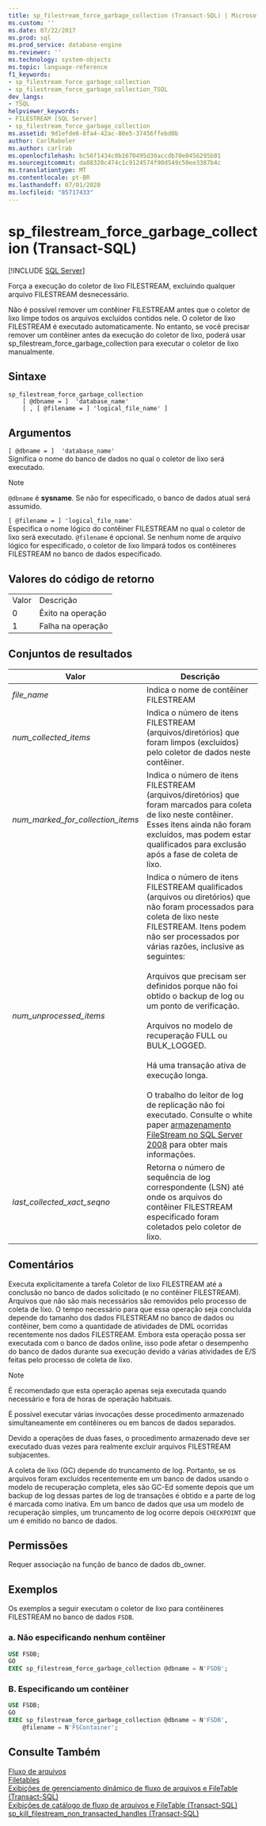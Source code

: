 ```yaml
---
title: sp_filestream_force_garbage_collection (Transact-SQL) | Microsoft Docs
ms.custom: ''
ms.date: 07/22/2017
ms.prod: sql
ms.prod_service: database-engine
ms.reviewer: ''
ms.technology: system-objects
ms.topic: language-reference
f1_keywords:
- sp_filestream_force_garbage_collection
- sp_filestream_force_garbage_collection_TSQL
dev_langs:
- TSQL
helpviewer_keywords:
- FILESTREAM [SQL Server]
- sp_filestream_force_garbage_collection
ms.assetid: 9d1efde6-8fa4-42ac-80e5-37456ffebd0b
author: CarlRabeler
ms.author: carlrab
ms.openlocfilehash: bc56f1434c0b1670495d30accdb70e0456295b01
ms.sourcegitcommit: da88320c474c1c9124574f90d549c50ee3387b4c
ms.translationtype: MT
ms.contentlocale: pt-BR
ms.lasthandoff: 07/01/2020
ms.locfileid: "85717433"
---
```

# <a name="sp_filestream_force_garbage_collection-transact-sql"></a>sp_filestream_force_garbage_collection (Transact-SQL)
[!INCLUDE [SQL Server](../../includes/applies-to-version/sqlserver.md)]

  Força a execução do coletor de lixo FILESTREAM, excluindo qualquer arquivo FILESTREAM desnecessário.  
  
 Não é possível remover um contêiner FILESTREAM antes que o coletor de lixo limpe todos os arquivos excluídos contidos nele. O coletor de lixo FILESTREAM é executado automaticamente. No entanto, se você precisar remover um contêiner antes da execução do coletor de lixo, poderá usar sp_filestream_force_garbage_collection para executar o coletor de lixo manualmente.  
  
  
## <a name="syntax"></a>Sintaxe  
  
```  
sp_filestream_force_garbage_collection
    [ @dbname = ]  'database_name'
    [ , [ @filename = ] 'logical_file_name' ]
```  
  
## <a name="arguments"></a>Argumentos  
 `[ @dbname = ]  'database_name'`  
 Significa o nome do banco de dados no qual o coletor de lixo será executado.  
  
> [!NOTE]  
> `@dbname` é **sysname**. Se não for especificado, o banco de dados atual será assumido.  
  
 `[ @filename = ] 'logical_file_name'`  
 Especifica o nome lógico do contêiner FILESTREAM no qual o coletor de lixo será executado. `@filename` é opcional. Se nenhum nome de arquivo lógico for especificado, o coletor de lixo limpará todos os contêineres FILESTREAM no banco de dados especificado.  
  
## <a name="return-code-values"></a>Valores do código de retorno  
  
|||  
|-|-|  
|Valor|Descrição|  
|0|Êxito na operação|  
|1|Falha na operação|  
  
## <a name="result-sets"></a>Conjuntos de resultados  
  
|Valor|Descrição|  
|-----------|-----------------|  
|*file_name*|Indica o nome de contêiner FILESTREAM|  
|*num_collected_items*|Indica o número de itens FILESTREAM (arquivos/diretórios) que foram limpos (excluídos) pelo coletor de dados neste contêiner.|  
|*num_marked_for_collection_items*|Indica o número de itens FILESTREAM (arquivos/diretórios) que foram marcados para coleta de lixo neste contêiner. Esses itens ainda não foram excluídos, mas podem estar qualificados para exclusão após a fase de coleta de lixo.|  
|*num_unprocessed_items*|Indica o número de itens FILESTREAM qualificados (arquivos ou diretórios) que não foram processados para coleta de lixo neste FILESTREAM. Itens podem não ser processados por várias razões, inclusive as seguintes:<br /><br /> Arquivos que precisam ser definidos porque não foi obtido o backup de log ou um ponto de verificação.<br /><br /> Arquivos no modelo de recuperação FULL ou BULK_LOGGED.<br /><br /> Há uma transação ativa de execução longa.<br /><br /> O trabalho do leitor de log de replicação não foi executado. Consulte o white paper [armazenamento FileStream no SQL Server 2008](https://go.microsoft.com/fwlink/?LinkId=209156) para obter mais informações.|  
|*last_collected_xact_seqno*|Retorna o número de sequência de log correspondente (LSN) até onde os arquivos do contêiner FILESTREAM especificado foram coletados pelo coletor de lixo.|  
  
## <a name="remarks"></a>Comentários  
 Executa explicitamente a tarefa Coletor de lixo FILESTREAM até a conclusão no banco de dados solicitado (e no contêiner FILESTREAM). Arquivos que não são mais necessários são removidos pelo processo de coleta de lixo. O tempo necessário para que essa operação seja concluída depende do tamanho dos dados FILESTREAM no banco de dados ou contêiner, bem como a quantidade de atividades de DML ocorridas recentemente nos dados FILESTREAM. Embora esta operação possa ser executada com o banco de dados online, isso pode afetar o desempenho do banco de dados durante sua execução devido a várias atividades de E/S feitas pelo processo de coleta de lixo.  
  
> [!NOTE]  
>  É recomendado que esta operação apenas seja executada quando necessário e fora de horas de operação habituais.  
  
É possível executar várias invocações desse procedimento armazenado simultaneamente em contêineres ou em bancos de dados separados.  

Devido a operações de duas fases, o procedimento armazenado deve ser executado duas vezes para realmente excluir arquivos FILESTREAM subjacentes.  

A coleta de lixo (GC) depende do truncamento de log. Portanto, se os arquivos foram excluídos recentemente em um banco de dados usando o modelo de recuperação completa, eles são GC-Ed somente depois que um backup de log dessas partes de log de transações é obtido e a parte de log é marcada como inativa. Em um banco de dados que usa um modelo de recuperação simples, um truncamento de log ocorre depois `CHECKPOINT` que um é emitido no banco de dados.  


## <a name="permissions"></a>Permissões  
 Requer associação na função de banco de dados db_owner.  
  
## <a name="examples"></a>Exemplos  
 Os exemplos a seguir executam o coletor de lixo para contêineres FILESTREAM no banco de dados `FSDB`.  
  
### <a name="a-specifying-no-container"></a>a. Não especificando nenhum contêiner  
  
```sql  
USE FSDB;  
GO  
EXEC sp_filestream_force_garbage_collection @dbname = N'FSDB';  
```  
  
### <a name="b-specifying-a-container"></a>B. Especificando um contêiner  
  
```sql  
USE FSDB;  
GO  
EXEC sp_filestream_force_garbage_collection @dbname = N'FSDB',
    @filename = N'FSContainer';  
```  
  
## <a name="see-also"></a>Consulte Também  
[Fluxo de arquivos](../../relational-databases/blob/filestream-sql-server.md)
<br>[Filetables](../../relational-databases/blob/filetables-sql-server.md)
<br>[Exibições de gerenciamento dinâmico de fluxo de arquivos e FileTable (Transact-SQL)](../system-dynamic-management-views/filestream-and-filetable-dynamic-management-views-transact-sql.md)
<br>[Exibições de catálogo de fluxo de arquivos e FileTable (Transact-SQL)](../system-catalog-views/filestream-and-filetable-catalog-views-transact-sql.md)
<br>[sp_kill_filestream_non_transacted_handles (Transact-SQL)](filestream-and-filetable-sp-kill-filestream-non-transacted-handles.md)
  
  
